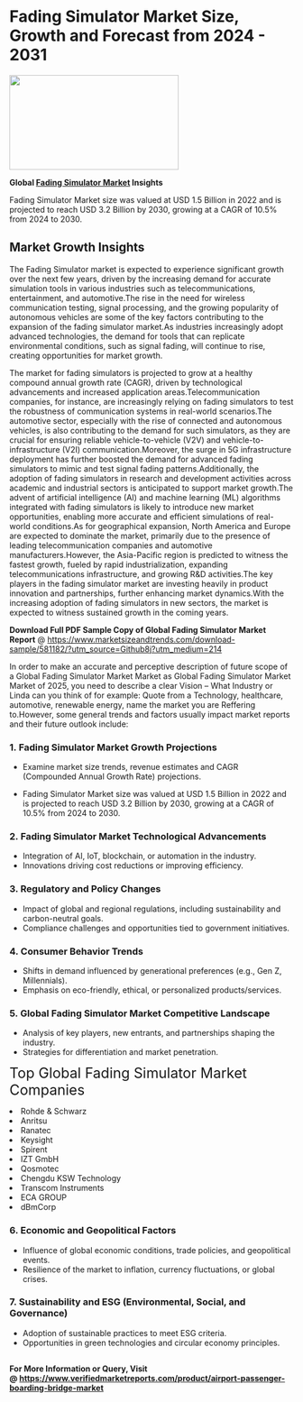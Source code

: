 <H1>Fading Simulator Market Size, Growth and Forecast from 2024 - 2031</H1><img class="aligncenter size-medium wp-image-584254" src="https://thirdeyenews.in/wp-content/uploads/2024/09/Global-Market-Research-300x168.jpeg" alt="" width="300" height="168" /><p><strong>Global&nbsp;<a href="https://www.marketsizeandtrends.com/download-sample/581182/?utm_source=Github8j?utm_medium=214">Fading Simulator Market</a> Insights</strong></p><p>Fading Simulator Market size was valued at USD 1.5 Billion in 2022 and is projected to reach USD 3.2 Billion by 2030, growing at a CAGR of 10.5% from 2024 to 2030.</p><p><h2>Market Growth Insights</h2> <p>The Fading Simulator market is expected to experience significant growth over the next few years, driven by the increasing demand for accurate simulation tools in various industries such as telecommunications, entertainment, and automotive.The rise in the need for wireless communication testing, signal processing, and the growing popularity of autonomous vehicles are some of the key factors contributing to the expansion of the fading simulator market.As industries increasingly adopt advanced technologies, the demand for tools that can replicate environmental conditions, such as signal fading, will continue to rise, creating opportunities for market growth.</p> <p>The market for fading simulators is projected to grow at a healthy compound annual growth rate (CAGR), driven by technological advancements and increased application areas.Telecommunication companies, for instance, are increasingly relying on fading simulators to test the robustness of communication systems in real-world scenarios.The automotive sector, especially with the rise of connected and autonomous vehicles, is also contributing to the demand for such simulators, as they are crucial for ensuring reliable vehicle-to-vehicle (V2V) and vehicle-to-infrastructure (V2I) communication.Moreover, the surge in 5G infrastructure deployment has further boosted the demand for advanced fading simulators to mimic and test signal fading patterns.Additionally, the adoption of fading simulators in research and development activities across academic and industrial sectors is anticipated to support market growth.The advent of artificial intelligence (AI) and machine learning (ML) algorithms integrated with fading simulators is likely to introduce new market opportunities, enabling more accurate and efficient simulations of real-world conditions.As for geographical expansion, North America and Europe are expected to dominate the market, primarily due to the presence of leading telecommunication companies and automotive manufacturers.However, the Asia-Pacific region is predicted to witness the fastest growth, fueled by rapid industrialization, expanding telecommunications infrastructure, and growing R&D activities.The key players in the fading simulator market are investing heavily in product innovation and partnerships, further enhancing market dynamics.With the increasing adoption of fading simulators in new sectors, the market is expected to witness sustained growth in the coming years.</p> <p><span class=""><strong>Download Full PDF Sample Copy of Global Fading Simulator Market Report</strong> @ <a href="https://www.marketsizeandtrends.com/download-sample/581182/?utm_source=Github8j?utm_medium=214" target="_blank">https://www.marketsizeandtrends.com/download-sample/581182/?utm_source=Github8j?utm_medium=214</a></span></p><p>In order to make an accurate and perceptive description of future scope of a Global&nbsp;Fading Simulator Market Market as Global&nbsp;Fading Simulator Market Market of 2025, you need to describe a clear Vision &ndash; What Industry or Linda can you think of for example: Quote from a Technology, healthcare, automotive, renewable energy, name the market you are Reffering to.However, some general trends and factors usually impact market reports and their future outlook include:</p><h3>1.&nbsp;<strong>Fading Simulator Market Growth Projections</strong></h3><ul><li>Examine market size trends, revenue estimates and CAGR (Compounded Annual Growth Rate) projections.</li><li><p>Fading Simulator Market size was valued at USD 1.5 Billion in 2022 and is projected to reach USD 3.2 Billion by 2030, growing at a CAGR of 10.5% from 2024 to 2030.</p></li></ul><h3>2.&nbsp;<strong>Fading Simulator Market Technological Advancements</strong></h3><ul><li>Integration of AI, IoT, blockchain, or automation in the industry.</li><li>Innovations driving cost reductions or improving efficiency.</li></ul><h3>3.&nbsp;<strong>Regulatory and Policy Changes</strong></h3><ul><li>Impact of global and regional regulations, including sustainability and carbon-neutral goals.</li><li>Compliance challenges and opportunities tied to government initiatives.</li></ul><h3>4.&nbsp;<strong>Consumer Behavior Trends</strong></h3><ul><li>Shifts in demand influenced by generational preferences (e.g., Gen Z, Millennials).</li><li>Emphasis on eco-friendly, ethical, or personalized products/services.</li></ul><h3>5.&nbsp;<strong>Global Fading Simulator Market Competitive Landscape</strong></h3><ul><li>Analysis of key players, new entrants, and partnerships shaping the industry.</li><li>Strategies for differentiation and market penetration.</li></ul><p data-pm-slice="1 1 []"><span style="color: inherit; font-family: inherit; font-size: 25px;">Top Global Fading Simulator Market Companies</span></p><div class="" data-test-id=""><p><li>Rohde & Schwarz</li><li> Anritsu</li><li> Ranatec</li><li> Keysight</li><li> Spirent</li><li> IZT GmbH</li><li> Qosmotec</li><li> Chengdu KSW Technology</li><li> Transcom Instruments</li><li> ECA GROUP</li><li> dBmCorp</li></p></div><h3>6.&nbsp;<strong>Economic and Geopolitical Factors</strong></h3><ul><li>Influence of global economic conditions, trade policies, and geopolitical events.</li><li>Resilience of the market to inflation, currency fluctuations, or global crises.</li></ul><h3>7.&nbsp;<strong>Sustainability and ESG (Environmental, Social, and Governance)</strong></h3><ul><li>Adoption of sustainable practices to meet ESG criteria.</li><li>Opportunities in green technologies and circular economy principles.</li></ul><h2><strong style="font-size: 14px;">For More Information or Query, Visit @&nbsp;</strong><a style="background-color: #ffffff; font-size: 14px;" href="https://www.marketsizeandtrends.com/report/fading-simulator-market/" target="_blank">https://www.verifiedmarketreports.com/product/airport-passenger-boarding-bridge-market</a></h2>